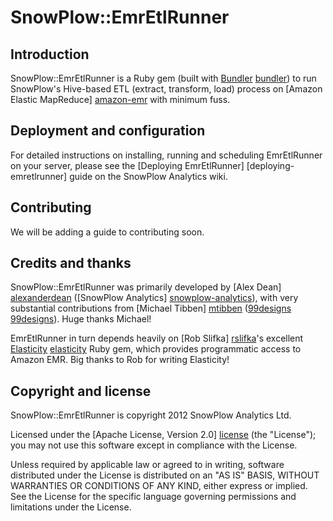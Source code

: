 # SnowPlow::EmrEtlRunner

## Introduction

SnowPlow::EmrEtlRunner is a Ruby gem (built with [Bundler] [bundler]) to run SnowPlow's Hive-based ETL (extract, transform, load) process on [Amazon Elastic MapReduce] [amazon-emr] with minimum fuss.

## Deployment and configuration

For detailed instructions on installing, running and scheduling EmrEtlRunner on your server, please see the [Deploying EmrEtlRunner] [deploying-emretlrunner] guide on the SnowPlow Analytics wiki.

## Contributing

We will be adding a guide to contributing soon.

## Credits and thanks

SnowPlow::EmrEtlRunner was primarily developed by [Alex Dean] [alexanderdean] ([SnowPlow Analytics] [snowplow-analytics]), with very substantial contributions from [Michael Tibben] [mtibben] ([99designs] [99designs]). Huge thanks Michael!

EmrEtlRunner in turn depends heavily on [Rob Slifka] [rslifka]'s excellent [Elasticity] [elasticity] Ruby gem, which provides programmatic access to Amazon EMR. Big thanks to Rob for writing Elasticity!

## Copyright and license

SnowPlow::EmrEtlRunner is copyright 2012 SnowPlow Analytics Ltd.

Licensed under the [Apache License, Version 2.0] [license] (the "License");
you may not use this software except in compliance with the License.

Unless required by applicable law or agreed to in writing, software
distributed under the License is distributed on an "AS IS" BASIS,
WITHOUT WARRANTIES OR CONDITIONS OF ANY KIND, either express or implied.
See the License for the specific language governing permissions and
limitations under the License.

[bundler]: http://gembundler.com/
[amazon-emr]: http://aws.amazon.com/elasticmapreduce/
[deploying-emr-etl-runner]: https://github.com/snowplow/snowplow/wiki/Deploying-EmrEtlRunner

[alexanderdean]: https://github.com/alexanderdean
[snowplow-analytics]: http://snowplowanalytics.com
[mtibben]: https://github.com/mtibben
[99designs]: http://99designs.com
[rslifka]: https://github.com/rslifka
[elasticity]: https://github.com/rslifka/elasticity

[license]: http://www.apache.org/licenses/LICENSE-2.0